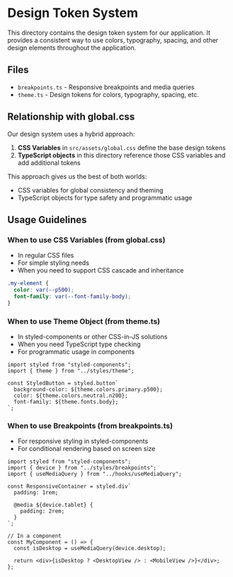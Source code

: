 # Design Token System

This directory contains the design token system for our application. It provides a consistent way to use colors, typography, spacing, and other design elements throughout the application.

## Files

- `breakpoints.ts` - Responsive breakpoints and media queries
- `theme.ts` - Design tokens for colors, typography, spacing, etc.

## Relationship with global.css

Our design system uses a hybrid approach:

1. **CSS Variables** in `src/assets/global.css` define the base design tokens
2. **TypeScript objects** in this directory reference those CSS variables and add additional tokens

This approach gives us the best of both worlds:

- CSS variables for global consistency and theming
- TypeScript objects for type safety and programmatic usage

## Usage Guidelines

### When to use CSS Variables (from global.css)

- In regular CSS files
- For simple styling needs
- When you need to support CSS cascade and inheritance

```css
.my-element {
  color: var(--p500);
  font-family: var(--font-family-body);
}
```

### When to use Theme Object (from theme.ts)

- In styled-components or other CSS-in-JS solutions
- When you need TypeScript type checking
- For programmatic usage in components

```tsx
import styled from "styled-components";
import { theme } from "../styles/theme";

const StyledButton = styled.button`
  background-color: ${theme.colors.primary.p500};
  color: ${theme.colors.neutral.n200};
  font-family: ${theme.fonts.body};
`;
```

### When to use Breakpoints (from breakpoints.ts)

- For responsive styling in styled-components
- For conditional rendering based on screen size

```tsx
import styled from "styled-components";
import { device } from "../styles/breakpoints";
import { useMediaQuery } from "../hooks/useMediaQuery";

const ResponsiveContainer = styled.div`
  padding: 1rem;

  @media ${device.tablet} {
    padding: 2rem;
  }
`;

// In a component
const MyComponent = () => {
  const isDesktop = useMediaQuery(device.desktop);

  return <div>{isDesktop ? <DesktopView /> : <MobileView />}</div>;
};
```
